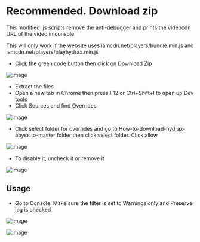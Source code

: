 # Recommended. Download zip

This modified .js scripts remove the anti-debugger and prints the videocdn URL of the video in console

This will only work if the website uses iamcdn.net/players/bundle.min.js and iamcdn.net/players/playhydrax.min.js

- Click the green code button then click on Download Zip

![image](https://github.com/PatrickL546/How-to-download-hydrax-abyss.to/assets/75874561/8f937c1d-f96c-481e-bf28-685b8dbf26a6)

- Extract the files
- Open a new tab in Chrome then press F12 or Ctrl+Shift+I to open up Dev tools
- Click Sources and find Overrides

![image](https://github.com/PatrickL546/How-to-download-hydrax-abyss.to/assets/75874561/f87b0881-d5cb-4491-ac91-7a0048304c00)

- Click select folder for overrides and go to How-to-download-hydrax-abyss.to-master folder then click select folder. Click allow

![image](https://github.com/PatrickL546/How-to-download-hydrax-abyss.to/assets/75874561/4127072d-1eca-4320-b04c-791b2df1b304)

- To disable it, uncheck it or remove it

![image](https://github.com/PatrickL546/How-to-download-hydrax-abyss.to/assets/75874561/2fc67205-b711-44b6-9382-ee7ba764c8f6)

## Usage

- Go to Console. Make sure the filter is set to Warnings only and Preserve log is checked

![image](https://github.com/PatrickL546/How-to-download-hydrax-abyss.to/assets/75874561/3eb8c862-5472-4b2f-8e18-a7e9875207b7)

![image](https://github.com/PatrickL546/How-to-download-hydrax-abyss.to/assets/75874561/f36833d3-9d48-418e-862d-3237d003cb25)
